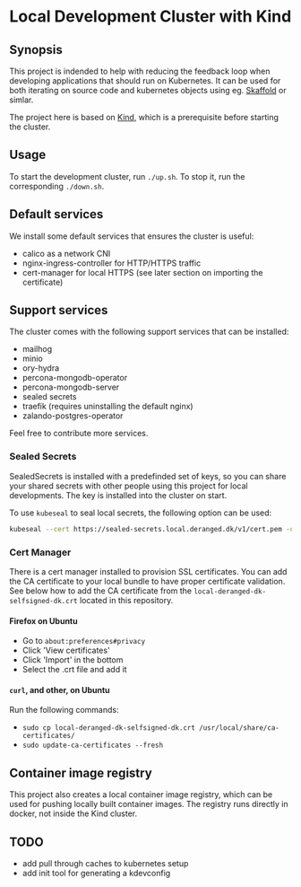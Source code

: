 # Local Development Cluster with Kind

## Synopsis

This project is indended to help with reducing the feedback loop when developing applications that should run on Kubernetes. It can be used for both iterating on source code and kubernetes objects using eg. [Skaffold](https://skaffold.dev) or simlar.

The project here is based on [Kind](https://kind.sigs.k8s.io/), which is a prerequisite before starting the cluster.

## Usage

To start the development cluster, run `./up.sh`. To stop it, run the corresponding `./down.sh`.

## Default services

We install some default services that ensures the cluster is useful:

- calico as a network CNI
- nginx-ingress-controller for HTTP/HTTPS traffic
- cert-manager for local HTTPS (see later section on importing the certificate)

## Support services

The cluster comes with the following support services that can be installed:

- mailhog
- minio
- ory-hydra
- percona-mongodb-operator
- percona-mongodb-server
- sealed secrets
- traefik (requires uninstalling the default nginx)
- zalando-postgres-operator

Feel free to contribute more services.

### Sealed Secrets

SealedSecrets is installed with a predefinded set of keys, so you can share your shared secrets with other people using this project for local developments. The key is installed into the cluster on start.

To use `kubeseal` to seal local secrets, the following option can be used:

```bash
kubeseal --cert https://sealed-secrets.local.deranged.dk/v1/cert.pem -o yaml --from-file=[secret.yaml]
```

### Cert Manager

There is a cert manager installed to provision SSL certificates. You can add the CA certificate to your local bundle to have proper certificate validation. See below how to add the CA certificate from the `local-deranged-dk-selfsigned-dk.crt` located in this repository.

#### Firefox on Ubuntu

- Go to `about:preferences#privacy`
- Click 'View certificates'
- Click 'Import' in the bottom
- Select the .crt file and add it

#### `curl`, and other, on Ubuntu

Run the following commands:

- `sudo cp local-deranged-dk-selfsigned-dk.crt /usr/local/share/ca-certificates/`
- `sudo update-ca-certificates --fresh`

## Container image registry

This project also creates a local container image registry, which can be used for pushing locally built container images. The registry runs directly in docker, not inside the Kind cluster.

## TODO

- add pull through caches to kubernetes setup
- add init tool for generating a kdevconfig
